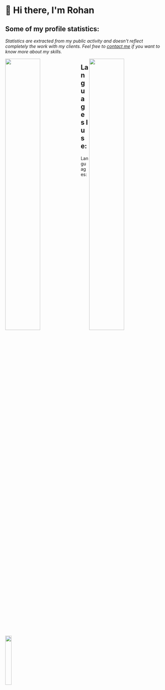 # 👋 Hi there, I'm Rohan

## Some of my profile statistics:
<p>
  <i>Statistics are extracted from my public activity and doesn't reflect completely the work with my clients. Feel free to <a href="" target="_blank">contact me</a> if you want to know more about my skills.</i>
</p>
<div>
  <img align="left" width="47%" src="https://github-readme-stats.vercel.app/api?username=rohanlaub&show_icons=true&theme=gruvbox" />
  <img align="right" width="47%" src="https://github-readme-stats.vercel.app/api/top-langs/?username=rohanlaub&layout=compact" />
</div>

## Languages I use:
<p>Languages:</p>
<div>
  <img align="left" width="20%" src="https://raw.githubusercontent.com/bablubambal/All_logo_and_pictures/1ac69ce5fbc389725f16f989fa53c62d6e1b4883/programming%20languages/python.svg"/>

</div>
